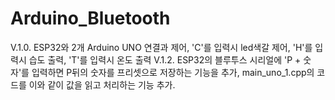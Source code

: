 # Arduino_Bluetooth
V.1.0. ESP32와 2개 Arduino UNO 연결과 제어, 'C'를 입력시 led색갈 제어, 'H'를 입력시 습도 출력, 'T'를 입력시 온도 출력
V.1.2. ESP32의 블루투스 시리얼에 'P + 숫자'를 입력하면 P뒤의 숫자를 프리셋으로 저장하는 기능을 추가, main_uno_1.cpp의 코드를 이와 같이 값을 읽고 처리하는 기능 추가.
